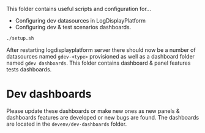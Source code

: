 This folder contains useful scripts and configuration for...

* Configuring dev datasources in LogDisplayPlatform
* Configuring dev & test scenarios dashboards.

```bash
./setup.sh
```

After restarting logdisplayplatform server there should now be a number of datasources named `gdev-<type>` provisioned as well as a dashboard folder named `gdev dashboards`. This folder contains dashboard & panel features tests dashboards. 

# Dev dashboards

Please update these dashboards or make new ones as new panels & dashboards features are developed or new bugs are found. The dashboards are located in the `devenv/dev-dashboards` folder. 


